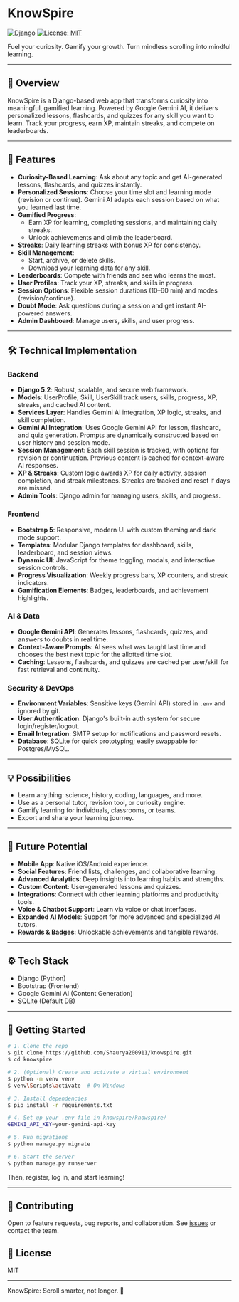 # KnowSpire

[![Django](https://img.shields.io/badge/Django-5.2-green)](https://www.djangoproject.com/) [![License: MIT](https://img.shields.io/badge/License-MIT-blue.svg)](LICENSE)

Fuel your curiosity. Gamify your growth. Turn mindless scrolling into mindful learning.

---

## 🚀 Overview
KnowSpire is a Django-based web app that transforms curiosity into meaningful, gamified learning. Powered by Google Gemini AI, it delivers personalized lessons, flashcards, and quizzes for any skill you want to learn. Track your progress, earn XP, maintain streaks, and compete on leaderboards.

---

## 🎯 Features
- **Curiosity-Based Learning**: Ask about any topic and get AI-generated lessons, flashcards, and quizzes instantly.
- **Personalized Sessions**: Choose your time slot and learning mode (revision or continue). Gemini AI adapts each session based on what you learned last time.
- **Gamified Progress**:
  - Earn XP for learning, completing sessions, and maintaining daily streaks.
  - Unlock achievements and climb the leaderboard.
- **Streaks**: Daily learning streaks with bonus XP for consistency.
- **Skill Management**:
  - Start, archive, or delete skills.
  - Download your learning data for any skill.
- **Leaderboards**: Compete with friends and see who learns the most.
- **User Profiles**: Track your XP, streaks, and skills in progress.
- **Session Options**: Flexible session durations (10–60 min) and modes (revision/continue).
- **Doubt Mode**: Ask questions during a session and get instant AI-powered answers.
- **Admin Dashboard**: Manage users, skills, and user progress.

---

## 🛠️ Technical Implementation

### Backend
- **Django 5.2**: Robust, scalable, and secure web framework.
- **Models**: UserProfile, Skill, UserSkill track users, skills, progress, XP, streaks, and cached AI content.
- **Services Layer**: Handles Gemini AI integration, XP logic, streaks, and skill completion.
- **Gemini AI Integration**: Uses Google Gemini API for lesson, flashcard, and quiz generation. Prompts are dynamically constructed based on user history and session mode.
- **Session Management**: Each skill session is tracked, with options for revision or continuation. Previous content is cached for context-aware AI responses.
- **XP & Streaks**: Custom logic awards XP for daily activity, session completion, and streak milestones. Streaks are tracked and reset if days are missed.
- **Admin Tools**: Django admin for managing users, skills, and progress.

### Frontend
- **Bootstrap 5**: Responsive, modern UI with custom theming and dark mode support.
- **Templates**: Modular Django templates for dashboard, skills, leaderboard, and session views.
- **Dynamic UI**: JavaScript for theme toggling, modals, and interactive session controls.
- **Progress Visualization**: Weekly progress bars, XP counters, and streak indicators.
- **Gamification Elements**: Badges, leaderboards, and achievement highlights.

### AI & Data
- **Google Gemini API**: Generates lessons, flashcards, quizzes, and answers to doubts in real time.
- **Context-Aware Prompts**: AI sees what was taught last time and chooses the best next topic for the allotted time slot.
- **Caching**: Lessons, flashcards, and quizzes are cached per user/skill for fast retrieval and continuity.

### Security & DevOps
- **Environment Variables**: Sensitive keys (Gemini API) stored in `.env` and ignored by git.
- **User Authentication**: Django's built-in auth system for secure login/register/logout.
- **Email Integration**: SMTP setup for notifications and password resets.
- **Database**: SQLite for quick prototyping; easily swappable for Postgres/MySQL.

---

## 💡 Possibilities
- Learn anything: science, history, coding, languages, and more.
- Use as a personal tutor, revision tool, or curiosity engine.
- Gamify learning for individuals, classrooms, or teams.
- Export and share your learning journey.

---

## 🌱 Future Potential
- **Mobile App**: Native iOS/Android experience.
- **Social Features**: Friend lists, challenges, and collaborative learning.
- **Advanced Analytics**: Deep insights into learning habits and strengths.
- **Custom Content**: User-generated lessons and quizzes.
- **Integrations**: Connect with other learning platforms and productivity tools.
- **Voice & Chatbot Support**: Learn via voice or chat interfaces.
- **Expanded AI Models**: Support for more advanced and specialized AI tutors.
- **Rewards & Badges**: Unlockable achievements and tangible rewards.

---

## ⚙️ Tech Stack
- Django (Python)
- Bootstrap (Frontend)
- Google Gemini AI (Content Generation)
- SQLite (Default DB)

---

## 🚦 Getting Started

```bash
# 1. Clone the repo
$ git clone https://github.com/Shaurya200911/knowspire.git
$ cd knowspire

# 2. (Optional) Create and activate a virtual environment
$ python -m venv venv
$ venv\Scripts\activate  # On Windows

# 3. Install dependencies
$ pip install -r requirements.txt

# 4. Set up your .env file in knowspire/knowspire/
GEMINI_API_KEY=your-gemini-api-key

# 5. Run migrations
$ python manage.py migrate

# 6. Start the server
$ python manage.py runserver
```

Then, register, log in, and start learning!

---

## 🤝 Contributing
Open to feature requests, bug reports, and collaboration. See [issues](https://github.com/yourusername/knowspire/issues) or contact the team.

## 📄 License
MIT

---
KnowSpire: Scroll smarter, not longer. 🚀
